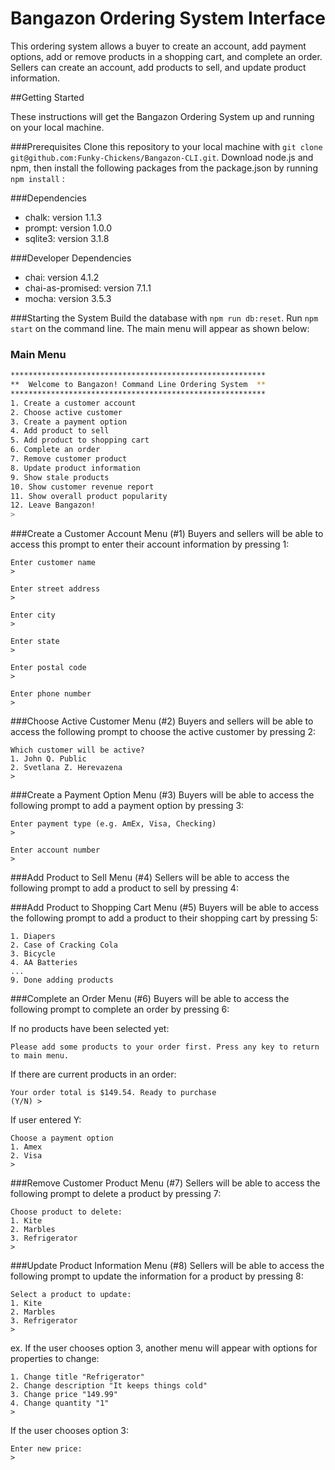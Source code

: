# Bangazon Ordering System Interface

This ordering system allows a buyer to create an account, add payment options, add or remove products in a shopping cart, and complete an order.  Sellers can create an account, add products to sell, and update product information.

##Getting Started

These instructions will get the Bangazon Ordering System up and running on your local machine.

###Prerequisites
Clone this repository to your local machine with ```git clone git@github.com:Funky-Chickens/Bangazon-CLI.git```.
Download node.js and npm, then install the following packages from the package.json by running ```npm install``` :

###Dependencies
- chalk: version 1.1.3
- prompt: version 1.0.0
- sqlite3: version 3.1.8

###Developer Dependencies
- chai: version 4.1.2
- chai-as-promised: version 7.1.1
- mocha: version 3.5.3

###Starting the System
Build the database with ```npm run db:reset```.
Run ```npm start``` on the command line.  The main menu will appear as shown below:

### Main Menu
```bash
*********************************************************
**  Welcome to Bangazon! Command Line Ordering System  **
*********************************************************
1. Create a customer account
2. Choose active customer
3. Create a payment option
4. Add product to sell
5. Add product to shopping cart
6. Complete an order
7. Remove customer product
8. Update product information
9. Show stale products
10. Show customer revenue report
11. Show overall product popularity
12. Leave Bangazon!
>
```
###Create a Customer Account Menu (#1)
Buyers and sellers will be able to access this prompt to enter their account information by pressing 1:
```
Enter customer name
>

Enter street address
>

Enter city
>

Enter state
>

Enter postal code
>

Enter phone number
>
```

###Choose Active Customer Menu (#2)
Buyers and sellers will be able to access the following prompt to choose the active customer by pressing 2:
```
Which customer will be active?
1. John Q. Public
2. Svetlana Z. Herevazena
>
```

###Create a Payment Option Menu (#3)
Buyers will be able to access the following prompt to add a payment option by pressing 3:
```
Enter payment type (e.g. AmEx, Visa, Checking)
>

Enter account number
>
```

###Add Product to Sell Menu (#4)
Sellers will be able to access the following prompt to add a product to sell by pressing 4:



###Add Product to Shopping Cart Menu (#5)
Buyers will be able to access the following prompt to add a product to their shopping cart by pressing 5:
```
1. Diapers
2. Case of Cracking Cola
3. Bicycle
4. AA Batteries
...
9. Done adding products
```
###Complete an Order Menu (#6)
Buyers will be able to access the following prompt to complete an order by pressing 6:

If no products have been selected yet:
```
Please add some products to your order first. Press any key to return to main menu.
```
If there are current products in an order:
```
Your order total is $149.54. Ready to purchase
(Y/N) >
```
If user entered Y:
```
Choose a payment option
1. Amex
2. Visa
>
```

###Remove Customer Product Menu (#7)
Sellers will be able to access the following prompt to delete a product by pressing 7:
```
Choose product to delete:
1. Kite
2. Marbles
3. Refrigerator
>
```

###Update Product Information Menu (#8)
Sellers will be able to access the following prompt to update the information for a product by pressing 8:
```
Select a product to update:
1. Kite
2. Marbles
3. Refrigerator
>
```
ex. If the user chooses option 3, another menu will appear with options for properties to change:

```
1. Change title "Refrigerator"
2. Change description "It keeps things cold"
3. Change price "149.99"
4. Change quantity "1"
>
```
If the user chooses option 3:
```
Enter new price:
>
```


